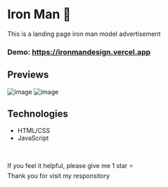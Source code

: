 # Iron Man 🤖
This is a landing page iron man model advertisement

### Demo: https://ironmandesign.vercel.app

## Previews
![image](https://user-images.githubusercontent.com/50391243/207368157-9e453f19-741b-4fc6-bcd7-dae3afd34b3c.png)
![image](https://user-images.githubusercontent.com/50391243/207368441-5598ce36-91e7-4bd8-a492-7693c97d6677.png)

## Technologies
- HTML/CSS
- JavaScript

<br/>

<p>If you feel it helpful, please give me 1 star ⭐ <br/>
Thank you for visit my responsitory</p>
